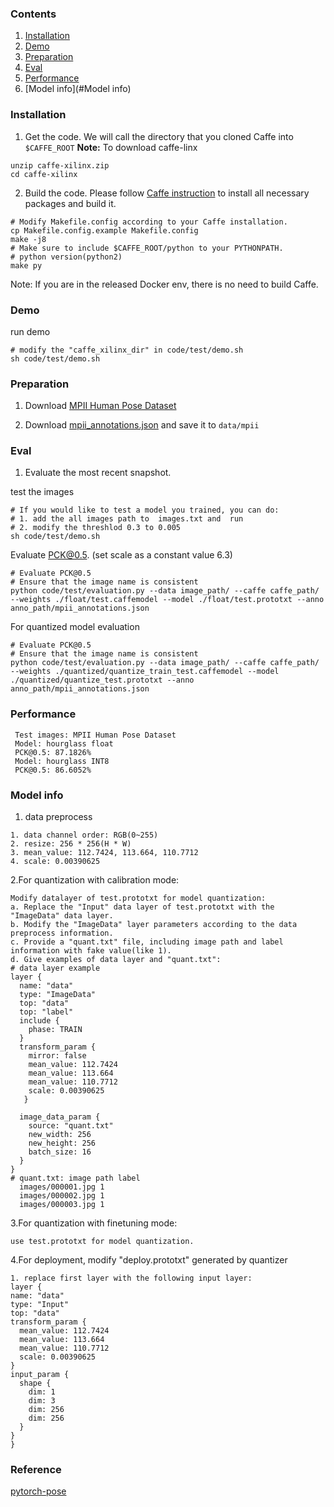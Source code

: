 ### Contents
1. [Installation](#installation)
2. [Demo](#Demo)
3. [Preparation](#Preparation)
4. [Eval](#Eval)
5. [Performance](#Performance)
6. [Model info](#Model info)

### Installation
1. Get the code. We will call the directory that you cloned Caffe into `$CAFFE_ROOT`
    **Note:** To download caffe-linx

  ```shell
  unzip caffe-xilinx.zip
  cd caffe-xilinx
  ```

2. Build the code. Please follow [Caffe instruction](http://caffe.berkeleyvision.org/installation.html) to install all necessary packages and build it.
  ```shell
  # Modify Makefile.config according to your Caffe installation.
  cp Makefile.config.example Makefile.config
  make -j8
  # Make sure to include $CAFFE_ROOT/python to your PYTHONPATH.
  # python version(python2)
  make py
  ```

Note: If you are in the released Docker env, there is no need to build Caffe.

### Demo
 run demo
  ```shell
  # modify the "caffe_xilinx_dir" in code/test/demo.sh
  sh code/test/demo.sh
  ```
### Preparation
1. Download [MPII Human Pose Dataset](http://human-pose.mpi-inf.mpg.de/)

2. Download [mpii_annotations.json](https://drive.google.com/open?id=1mQrH_yVHeB93rzCfyq5kC9ZYTwZeMsMm) and save it to `data/mpii`

### Eval
1. Evaluate the most recent snapshot.

  test the images 
  ```shell
  # If you would like to test a model you trained, you can do:
  # 1. add the all images path to  images.txt and  run 
  # 2. modify the threshlod 0.3 to 0.005 
  sh code/test/demo.sh
  ```
  Evaluate PCK@0.5. (set scale as a constant value 6.3)
  ```shell
  # Evaluate PCK@0.5
  # Ensure that the image name is consistent
  python code/test/evaluation.py --data image_path/ --caffe caffe_path/ --weights ./float/test.caffemodel --model ./float/test.prototxt --anno anno_path/mpii_annotations.json
  ```
  For quantized model evaluation
   ```shell
  # Evaluate PCK@0.5
  # Ensure that the image name is consistent
  python code/test/evaluation.py --data image_path/ --caffe caffe_path/ --weights ./quantized/quantize_train_test.caffemodel --model ./quantized/quantize_test.prototxt --anno anno_path/mpii_annotations.json
   ```
### Performance
  ```shell
   Test images: MPII Human Pose Dataset
   Model: hourglass float
   PCK@0.5: 87.1826%
   Model: hourglass INT8
   PCK@0.5: 86.6052%
  ```
### Model info
1. data preprocess
```
1. data channel order: RGB(0~255)                  
2. resize: 256 * 256(H * W) 
3. mean_value: 112.7424, 113.664, 110.7712
4. scale: 0.00390625
```
2.For quantization with calibration mode:
  ```
  Modify datalayer of test.prototxt for model quantization:
  a. Replace the "Input" data layer of test.prototxt with the "ImageData" data layer.
  b. Modify the "ImageData" layer parameters according to the data preprocess information.
  c. Provide a "quant.txt" file, including image path and label information with fake value(like 1).
  d. Give examples of data layer and "quant.txt":
  # data layer example
  layer {
    name: "data"
    type: "ImageData"
    top: "data"
    top: "label"
    include {
      phase: TRAIN
    }
    transform_param {
      mirror: false
      mean_value: 112.7424
      mean_value: 113.664
      mean_value: 110.7712
      scale: 0.00390625
     }

    image_data_param {
      source: "quant.txt"
      new_width: 256  
      new_height: 256
      batch_size: 16
    }
  }
  # quant.txt: image path label
    images/000001.jpg 1
    images/000002.jpg 1
    images/000003.jpg 1

  ```
3.For quantization with finetuning mode: 
  ```
  use test.prototxt for model quantization.
  ```
4.For deployment, modify "deploy.prototxt" generated by quantizer
  ```
  1. replace first layer with the following input layer:
layer {
  name: "data"
  type: "Input"
  top: "data"
  transform_param {
    mean_value: 112.7424
    mean_value: 113.664
    mean_value: 110.7712
    scale: 0.00390625
  }
  input_param {
    shape {
      dim: 1
      dim: 3
      dim: 256
      dim: 256
    }
  }
}
  ```

### Reference
[pytorch-pose](https://github.com/bearpaw/pytorch-pose)


